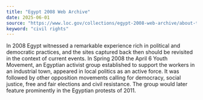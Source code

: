 ```yaml
---
title: "Egypt 2008 Web Archive"
date: 2025-06-01
source: "https://www.loc.gov/collections/egypt-2008-web-archive/about-this-collection/"
keyword: "civil rights"
---
```


In 2008 Egypt witnessed a remarkable experience rich in political and democratic practices, and the sites captured back then should be revisited in the context of current events. In Spring 2008 the April 6 Youth Movement, an Egyptian activist group established to support the workers in an industrial town, appeared in local politics as an active force. It was followed by other opposition movements calling for democracy, social justice, free and fair elections and civil resistance. The group would later feature prominently in the Egyptian protests of 2011.